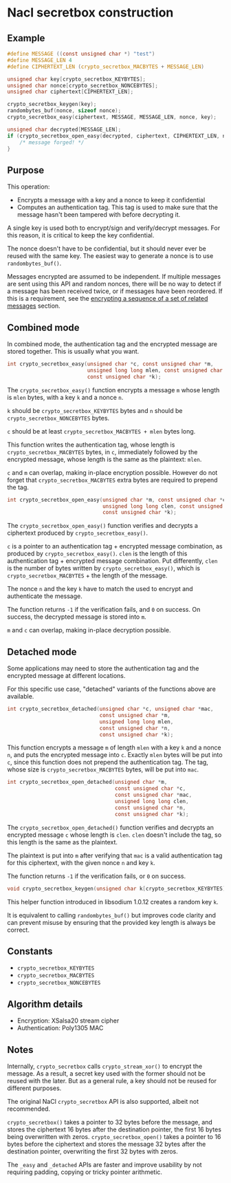 # Nacl secretbox construction

## Example

```c
#define MESSAGE ((const unsigned char *) "test")
#define MESSAGE_LEN 4
#define CIPHERTEXT_LEN (crypto_secretbox_MACBYTES + MESSAGE_LEN)

unsigned char key[crypto_secretbox_KEYBYTES];
unsigned char nonce[crypto_secretbox_NONCEBYTES];
unsigned char ciphertext[CIPHERTEXT_LEN];

crypto_secretbox_keygen(key);
randombytes_buf(nonce, sizeof nonce);
crypto_secretbox_easy(ciphertext, MESSAGE, MESSAGE_LEN, nonce, key);

unsigned char decrypted[MESSAGE_LEN];
if (crypto_secretbox_open_easy(decrypted, ciphertext, CIPHERTEXT_LEN, nonce, key) != 0) {
    /* message forged! */
}
```

## Purpose

This operation:

* Encrypts a message with a key and a nonce to keep it confidential
* Computes an authentication tag. This tag is used to make sure that the message
  hasn't been tampered with before decrypting it.

A single key is used both to encrypt/sign and verify/decrypt messages. For this
reason, it is critical to keep the key confidential.

The nonce doesn't have to be confidential, but it should never ever be reused
with the same key. The easiest way to generate a nonce is to use
`randombytes_buf()`.

Messages encrypted are assumed to be independent. If multiple messages are sent
using this API and random nonces, there will be no way to detect if a message
has been received twice, or if messages have been reordered. If this is a
requirement, see the
[encrypting a sequence of a set of related messages](encrypted-messages.md)
section.

## Combined mode

In combined mode, the authentication tag and the encrypted message are stored
together. This is usually what you want.

```c
int crypto_secretbox_easy(unsigned char *c, const unsigned char *m,
                          unsigned long long mlen, const unsigned char *n,
                          const unsigned char *k);
```

The `crypto_secretbox_easy()` function encrypts a message `m` whose length is
`mlen` bytes, with a key `k` and a nonce `n`.

`k` should be `crypto_secretbox_KEYBYTES` bytes and `n` should be
`crypto_secretbox_NONCEBYTES` bytes.

`c` should be at least `crypto_secretbox_MACBYTES + mlen` bytes long.

This function writes the authentication tag, whose length is
`crypto_secretbox_MACBYTES` bytes, in `c`, immediately followed by the encrypted
message, whose length is the same as the plaintext: `mlen`.

`c` and `m` can overlap, making in-place encryption possible. However do not
forget that `crypto_secretbox_MACBYTES` extra bytes are required to prepend the
tag.

```c
int crypto_secretbox_open_easy(unsigned char *m, const unsigned char *c,
                               unsigned long long clen, const unsigned char *n,
                               const unsigned char *k);
```

The `crypto_secretbox_open_easy()` function verifies and decrypts a ciphertext
produced by `crypto_secretbox_easy()`.

`c` is a pointer to an authentication tag + encrypted message combination, as
produced by `crypto_secretbox_easy()`. `clen` is the length of this
authentication tag + encrypted message combination. Put differently, `clen` is
the number of bytes written by `crypto_secretbox_easy()`, which is
`crypto_secretbox_MACBYTES` + the length of the message.

The nonce `n` and the key `k` have to match the used to encrypt and authenticate
the message.

The function returns `-1` if the verification fails, and `0` on success. On
success, the decrypted message is stored into `m`.

`m` and `c` can overlap, making in-place decryption possible.

## Detached mode

Some applications may need to store the authentication tag and the encrypted
message at different locations.

For this specific use case, "detached" variants of the functions above are
available.

```c
int crypto_secretbox_detached(unsigned char *c, unsigned char *mac,
                              const unsigned char *m,
                              unsigned long long mlen,
                              const unsigned char *n,
                              const unsigned char *k);
```

This function encrypts a message `m` of length `mlen` with a key `k` and a nonce
`n`, and puts the encrypted message into `c`. Exactly `mlen` bytes will be put
into `c`, since this function does not prepend the authentication tag. The tag,
whose size is `crypto_secretbox_MACBYTES` bytes, will be put into `mac`.

```c
int crypto_secretbox_open_detached(unsigned char *m,
                                   const unsigned char *c,
                                   const unsigned char *mac,
                                   unsigned long long clen,
                                   const unsigned char *n,
                                   const unsigned char *k);
```

The `crypto_secretbox_open_detached()` function verifies and decrypts an
encrypted message `c` whose length is `clen`. `clen` doesn't include the tag, so
this length is the same as the plaintext.

The plaintext is put into `m` after verifying that `mac` is a valid
authentication tag for this ciphertext, with the given nonce `n` and key `k`.

The function returns `-1` if the verification fails, or `0` on success.

```c
void crypto_secretbox_keygen(unsigned char k[crypto_secretbox_KEYBYTES]);
```

This helper function introduced in libsodium 1.0.12 creates a random key `k`.

It is equivalent to calling `randombytes_buf()` but improves code clarity and
can prevent misuse by ensuring that the provided key length is always be
correct.

## Constants

* `crypto_secretbox_KEYBYTES`
* `crypto_secretbox_MACBYTES`
* `crypto_secretbox_NONCEBYTES`

## Algorithm details

* Encryption: XSalsa20 stream cipher
* Authentication: Poly1305 MAC

## Notes

Internally, `crypto_secretbox` calls `crypto_stream_xor()` to encrypt the
message. As a result, a secret key used with the former should not be reused
with the later. But as a general rule, a key should not be reused for different
purposes.

The original NaCl `crypto_secretbox` API is also supported, albeit not
recommended.

`crypto_secretbox()` takes a pointer to 32 bytes before the message, and stores
the ciphertext 16 bytes after the destination pointer, the first 16 bytes being
overwritten with zeros. `crypto_secretbox_open()` takes a pointer to 16 bytes
before the ciphertext and stores the message 32 bytes after the destination
pointer, overwriting the first 32 bytes with zeros.

The `_easy` and `_detached` APIs are faster and improve usability by not
requiring padding, copying or tricky pointer arithmetic.

